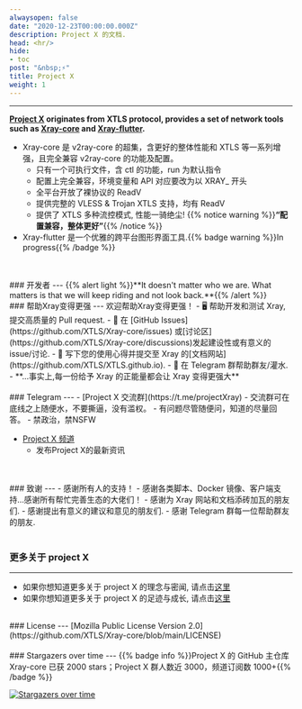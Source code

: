 ```yaml
---
alwaysopen: false
date: "2020-12-23T00:00:00.000Z"
description: Project X 的文档.
head: <hr/>
hide:
- toc
post: "&nbsp;⚡"
title: Project X
weight: 1
---
```

---
**[Project X](https://github.com/XTLS) originates from XTLS protocol, provides a set of network tools such as [Xray-core](https://github.com/XTLS/Xray-core) and [Xray-flutter](https://github.com/XTLS/Xray-flutter).**
  - Xray-core 是 v2ray-core 的超集，含更好的整体性能和 XTLS 等一系列增强，且完全兼容 v2ray-core 的功能及配置。
    - 只有一个可执行文件，含 ctl 的功能，run 为默认指令
    - 配置上完全兼容，环境变量和 API 对应要改为以 XRAY_ 开头
    - 全平台开放了裸协议的 ReadV
    - 提供完整的 VLESS & Trojan XTLS 支持，均有 ReadV
    - 提供了 XTLS 多种流控模式, 性能一骑绝尘!
  {{% notice warning  %}}**“配置兼容，整体更好”**{{% /notice %}}
  - Xray-flutter 是一个优雅的跨平台图形界面工具.{{% badge warning %}}In progress{{% /badge %}}
<br />
<br />
### 开发者
---
{{% alert light %}}**It doesn't matter who we are. What matters is that we will keep riding and not look back.**{{% /alert %}}
<br />
### 帮助Xray变得更强
---
欢迎帮助Xray变得更强！
- 🖥️ 帮助开发和测试 Xray, 提交高质量的 Pull request.
- 📩 在 [GitHub Issues](https://github.com/XTLS/Xray-core/issues) 或[讨论区](https://github.com/XTLS/Xray-core/discussions)发起建设性或有意义的 issue/讨论.
- 📝 写下您的使用心得并提交至 Xray 的[文档网站](https://github.com/XTLS/XTLS.github.io).
- 💬 在 Telegram 群帮助群友/灌水.
- **...事实上,每一份给予 Xray 的正能量都会让 Xray 变得更强大**
<br />
<br />
### Telegram
---
- [Project X 交流群](https://t.me/projectXray)
  - 交流群可在底线之上随便水，不要撕逼，没有滥权。
  - 有问题尽管随便问，知道的尽量回答。
  - 禁政治，禁NSFW

- [Project X 频道](https://t.me/projectXtls)
  - 发布Project X的最新资讯
<br />
<br />
### 致谢
---
- 感谢所有人的支持！
- 感谢各类脚本、Docker 镜像、客户端支持...感谢所有帮忙完善生态的大佬们！
- 感谢为 Xray 网站和文档添砖加瓦的朋友们.
- 感谢提出有意义的建议和意见的朋友们.
- 感谢 Telegram 群每一位帮助群友的朋友.
<br />
<br />

### 更多关于 project X
---
- 如果你想知道更多关于 project X 的理念与密闻, 请点击[这里](../faq/about/)
- 如果你想知道更多关于 project X 的足迹与成长, 请点击[这里](./new/)

<br />
### License
---
[Mozilla Public License Version 2.0](https://github.com/XTLS/Xray-core/blob/main/LICENSE)
<br /><br />
### Stargazers over time
---
{{% badge info %}}Project X 的 GitHub 主仓库 Xray-core 已获 2000 stars；Project X 群人数近 3000，频道订阅数 1000+{{% /badge %}}

[![Stargazers over time](https://starchart.cc/XTLS/Xray-core.svg)](https://starchart.cc/XTLS/Xray-core)

